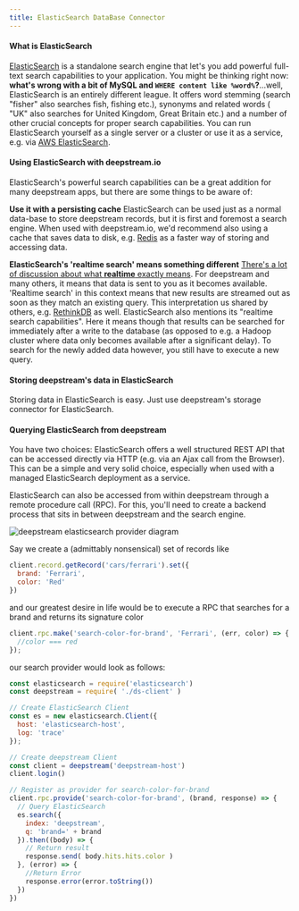 ```yaml
---
title: ElasticSearch DataBase Connector
---
```


#### What is ElasticSearch
[ElasticSearch](https://www.elastic.co/products/elasticsearch) is a standalone search engine that let's you add powerful full-text search capabilities to your application. You might be thinking right now: __what's wrong with a bit of MySQL and `WHERE content like %word%`?__...well, ElasticSearch is an entirely different league. It offers word stemming (search "fisher" also searches fish, fishing etc.), synonyms and related words ( "UK" also searches for United Kingdom, Great Britain etc.) and a number of other crucial concepts for proper search capabilities.
You can run ElasticSearch yourself as a single server or a cluster or use it as a service, e.g. via [AWS ElasticSearch](https://aws.amazon.com/elasticsearch-service/).

#### Using ElasticSearch with deepstream.io
ElasticSearch's powerful search capabilities can be a great addition for many deepstream apps, but there are some things to be aware of:

**Use it with a persisting cache** ElasticSearch can be used just as a normal data-base to store deepstream records, but it is first and foremost a search engine. When used with deepstream.io, we'd recommend also using a cache that saves data to disk, e.g. [Redis](../cache/redis/) as a faster way of storing and accessing data.

**ElasticSearch's 'realtime search' means something different** [There's a lot of discussion about what __realtime__ exactly means](https://deepstream.io/blog/what-is-realtime/). For deepstream and many others, it means that data is sent to you as it becomes available.
'Realtime search' in this context means that new results are streamed out as soon as they match an existing query. This interpretation us shared by others, e.g. [RethinkDB](../rethinkdb/) as well.
ElasticSearch also mentions its "realtime search capabilities". Here it means though that results can be searched for immediately after a write to the database (as opposed to e.g. a Hadoop cluster where data only becomes available after a significant delay). To search for the newly added data however, you still have to execute a new query.

#### Storing deepstream's data in ElasticSearch
Storing data in ElasticSearch is easy. Just use deepstream's storage connector for ElasticSearch.

#### Querying ElasticSearch from deepstream
You have two choices: ElasticSearch offers a well structured REST API that can be accessed directly via HTTP (e.g. via an Ajax call from the Browser). This can be a simple and very solid choice, especially when used with a managed ElasticSearch deployment as a service.

ElasticSearch can also be accessed from within deepstream through a remote procedure call (RPC). For this, you'll need to create a backend process that sits in between deepstream and the search engine.

![deepstream elasticsearch provider diagram](/img/tutorials/60-plugins/deepstream-elasticsearch-provider-diagram.png)

Say we create a (admittably nonsensical) set of records like

```javascript
client.record.getRecord('cars/ferrari').set({
  brand: 'Ferrari',
  color: 'Red'
})
```

and our greatest desire in life would be to execute a RPC that searches for a brand and returns its signature color

```javascript
client.rpc.make('search-color-for-brand', 'Ferrari', (err, color) => {
  //color === red
});
```

our search provider would look as follows:

```javascript
const elasticsearch = require('elasticsearch')
const deepstream = require( './ds-client' )

// Create ElasticSearch Client
const es = new elasticsearch.Client({
  host: 'elasticsearch-host',
  log: 'trace'
});

// Create deepstream Client
const client = deepstream('deepstream-host')
client.login()

// Register as provider for search-color-for-brand
client.rpc.provide('search-color-for-brand', (brand, response) => {
  // Query ElasticSearch
  es.search({
    index: 'deepstream',
    q: 'brand=' + brand
  }).then((body) => {
    // Return result
    response.send( body.hits.hits.color )
  }, (error) => {
    //Return Error
    response.error(error.toString())
  })
})
```
